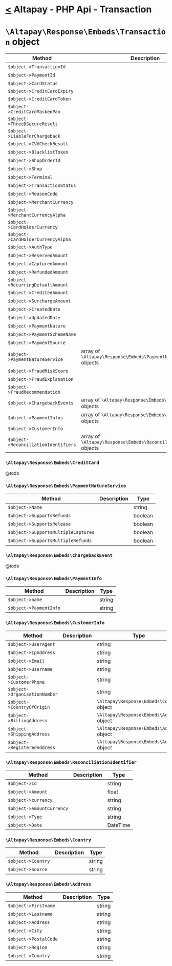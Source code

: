 [<](../index.md) Altapay - PHP Api - Transaction
================================================

# `\Altapay\Response\Embeds\Transaction` object

| Method  | Description | Type |
|---|---|---|
| `$object->TransactionId` | | string
| `$object->PaymentId` | | string
| `$object->CardStatus` | | array
| `$object->CreditCardExpiry` | | `\Altapay\Response\Embeds\CreditCard`
| `$object->CreditCardToken` | | string
| `$object->CreditCardMaskedPan` | | string
| `$object->ThreeDSecureResult` | | string
| `$object->LiableForChargeback` | | string
| `$object->CVVCheckResult` | | string
| `$object->BlacklistToken` | | string
| `$object->ShopOrderId` | | string
| `$object->Shop` | | string
| `$object->Terminal` | | string
| `$object->TransactionStatus` | | string
| `$object->ReasonCode` | | string
| `$object->MerchantCurrency` | | string
| `$object->MerchantCurrencyAlpha` | | string
| `$object->CardHolderCurrency` | | string
| `$object->CardHolderCurrencyAlpha` | | string
| `$object->AuthType` | | string
| `$object->ReservedAmount` | | float
| `$object->CapturedAmount` | | float
| `$object->RefundedAmount` | | float
| `$object->RecurringDefaultAmount` | | float
| `$object->CreditedAmount` | | float
| `$object->SurchargeAmount` | | float
| `$object->CreatedDate` | | DateTime
| `$object->UpdatedDate` | | DateTime
| `$object->PaymentNature` | | string
| `$object->PaymentSchemeName` | | string
| `$object->PaymentSource` | | string
| `$object->PaymentNatureService` | array of `\Altapay\Response\Embeds\PaymentNatureService` objects | array
| `$object->FraudRiskScore` | | float
| `$object->FraudExplanation` | | string
| `$object->FraudRecommendation` | | string
| `$object->ChargebackEvents` | array of `\Altapay\Response\Embeds\ChargebackEvent` objects | array
| `$object->PaymentInfos` | array of `\Altapay\Response\Embeds\PaymentInfo` objects | array
| `$object->CustomerInfo` | | `\Altapay\Response\Embeds\CustomerInfo`
| `$object->ReconciliationIdentifiers` | array of `\Altapay\Response\Embeds\ReconciliationIdentifier` objects | array

### `\Altapay\Response\Embeds\CreditCard`

@todo

### `\Altapay\Response\Embeds\PaymentNatureService`

| Method  | Description | Type |
|---|---|---|
| `$object->Name` | | string
| `$object->SupportsRefunds` | | boolean
| `$object->SupportsRelease` | | boolean
| `$object->SupportsMultipleCaptures` | | boolean
| `$object->SupportsMultipleRefunds` | | boolean

### `\Altapay\Response\Embeds\ChargebackEvent`

@todo

### `\Altapay\Response\Embeds\PaymentInfo`

| Method  | Description | Type |
|---|---|---|
| `$object->name` | | string
| `$object->PaymentInfo` | | string

### `\Altapay\Response\Embeds\CustomerInfo`

| Method  | Description | Type |
|---|---|---|
| `$object->UserAgent` | | string
| `$object->IpAddress` | | string
| `$object->Email` | | string
| `$object->Username` | | string
| `$object->CustomerPhone` | | string
| `$object->OrganisationNumber` | | string
| `$object->CountryOfOrigin` | | `\Altapay\Response\Embeds\Country` object
| `$object->BillingAddress` | | `\Altapay\Response\Embeds\Address` object
| `$object->ShippingAddress` | | `\Altapay\Response\Embeds\Address` object
| `$object->RegisteredAddress` | | `\Altapay\Response\Embeds\Address` object

### `\Altapay\Response\Embeds\ReconciliationIdentifier`

| Method  | Description | Type |
|---|---|---|
| `$object->Id` | | string
| `$object->Amount` | | float
| `$object->currency` | | string
| `$object->AmountCurrency` | | string
| `$object->Type` | | string
| `$object->Date` | | DateTime

### `\Altapay\Response\Embeds\Country`

| Method  | Description | Type |
|---|---|---|
| `$object->Country` | | string
| `$object->Source` | | string

### `\Altapay\Response\Embeds\Address`

| Method  | Description | Type |
|---|---|---|
| `$object->Firstname` | | string
| `$object->Lastname` | | string
| `$object->Address` | | string
| `$object->City` | | string
| `$object->PostalCode` | | string
| `$object->Region` | | string
| `$object->Country` | | string
